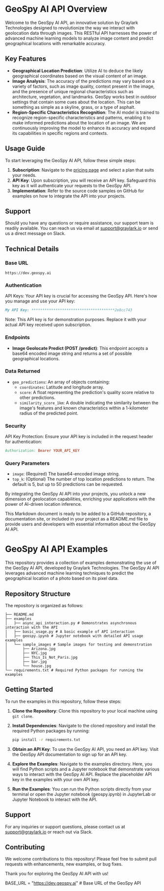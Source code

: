 # GeoSpy AI API Overview

Welcome to the GeoSpy AI API, an innovative solution by Graylark Technologies designed to revolutionize the way we interact with geolocation data through images. This RESTful API harnesses the power of advanced machine learning models to analyze image content and predict geographical locations with remarkable accuracy.

## Key Features

- **Geographical Location Prediction**: Utilize AI to deduce the likely geographical coordinates based on the visual content of an image. 
- **Image Analysis**: The accuracy of the predictions may vary based on a variety of factors, such as image quality, context present in the image, and the presence of unique regional characteristics such as architecture, vegetation, and landmarks. GeoSpy works best in outdoor settings that contain some cues about the location. This can be something as simple as a skyline, grass, or a type of asphalt.
- **Region-Specific Characteristics Recognition**: The AI model is trained to recognize region-specific characteristics and patterns, enabling it to make informed predictions about the location of an image. We are continuously improving the model to enhance its accuracy and expand its capabilities in specific regions and contexts.

## Usage Guide

To start leveraging the GeoSpy AI API, follow these simple steps:

1. **Subscription**: Navigate to the [pricing page](https://dev.geospy.ai/docs/routes/~pricing) and select a plan that suits your needs. 
2. **API Key**: Upon subscription, you will receive an API key. Safeguard this key as it will authenticate your requests to the GeoSpy API.
3. **Implementation**: Refer to the source code samples on GitHub for examples on how to integrate the API into your projects.

## Support

Should you have any questions or require assistance, our support team is readily available. You can reach us via email at support@graylark.io or send us a direct message on Slack.

## Technical Details

### Base URL

```arduino
https://dev.geospy.ai
```

### Authentication

API Keys: Your API key is crucial for accessing the GeoSpy API. Here's how you manage and use your API key:

```markdown
My API Key: **************************************2e8cc743
```

Note: This API key is for demonstration purposes. Replace it with your actual API key received upon subscription.

### Endpoints

- **Image Geolocate Predict (POST /predict)**: This endpoint accepts a base64 encoded image string and returns a set of possible geographical locations.

### Data Returned

- `geo_predictions`: An array of objects containing:
  - `coordinates`: Latitude and longitude array.
  - `score`: A float representing the prediction's quality score relative to other predictions.
  - `similarity_score_1km`: A double indicating the similarity between the image's features and known characteristics within a 1-kilometer radius of the predicted point.

### Security

API Key Protection: Ensure your API key is included in the request header for authentication:

```makefile
Authorization: Bearer YOUR_API_KEY
```

### Query Parameters

- `image`: (Required) The base64-encoded image string.
- `top_k`: (Optional) The number of top location predictions to return. The default is 5, but up to 50 predictions can be requested.

By integrating the GeoSpy AI API into your projects, you unlock a new dimension of geolocation capabilities, enriching your applications with the power of AI-driven location inference.

This Markdown document is ready to be added to a GitHub repository, a documentation site, or included in your project as a README.md file to provide users and developers with essential information about the GeoSpy AI API.

# GeoSpy AI API Examples

This repository provides a collection of examples demonstrating the use of the GeoSpy AI API, developed by Graylark Technologies. The GeoSpy AI API leverages advanced machine learning techniques to predict the geographical location of a photo based on its pixel data.

## Repository Structure

The repository is organized as follows:

```plaintext
├── README.md
├── examples
│   ├── async_api_interaction.py # Demonstrates asynchronous interaction with the API
│   ├── basic_usage.py # A basic example of API interaction
│   ├── geospy.ipynb # Jupyter notebook with detailed API usage examples
│   └── sample_images # Sample images for testing and demonstration
│       ├── Arizona.jpg
│       ├── NYC.jpg
│       ├── This_Is_Not_Paris.jpg
│       ├── bar.jpg
│       └── house.jpg
└── requirements.txt # Required Python packages for running the examples
```

## Getting Started

To run the examples in this repository, follow these steps:

1. **Clone the Repository**: Clone this repository to your local machine using `git clone`.
2. **Install Dependencies**: Navigate to the cloned repository and install the required Python packages by running:

   ```bash
   pip install -r requirements.txt
   ```

3. **Obtain an API Key**: To use the GeoSpy AI API, you need an API key. Visit the GeoSpy API documentation to sign up for an API key.
4. **Explore the Examples**: Navigate to the examples directory. Here, you will find Python scripts and a Jupyter notebook that demonstrate various ways to interact with the GeoSpy AI API. Replace the placeholder API key in the examples with your own API key.
5. **Run the Examples**: You can run the Python scripts directly from your terminal or open the Jupyter notebook (geospy.ipynb) in JupyterLab or Jupyter Notebook to interact with the API.

## Support

For any inquiries or support questions, please contact us at support@graylark.io or reach out via Slack.

## Contributing
We welcome contributions to this repository! Please feel free to submit pull requests with enhancements, new examples, or bug fixes.

Thank you for exploring the GeoSpy AI API with us!

BASE_URL = "https://dev.geospy.ai"  # Base URL of the GeoSpy API

